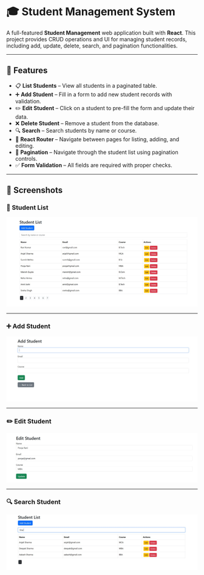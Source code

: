 # 🎓 Student Management System

A full-featured **Student Management** web application built with **React**. This project provides CRUD operations and UI for managing student records, including add, update, delete, search, and pagination functionalities.

---

## 🚀 Features

- 📋 **List Students** – View all students in a paginated table.
- ➕ **Add Student** – Fill in a form to add new student records with validation.
- ✏️ **Edit Student** – Click on a student to pre-fill the form and update their data.
- ❌ **Delete Student** – Remove a student from the database.
- 🔍 **Search** – Search students by name or course.
- 🔄 **React Router** – Navigate between pages for listing, adding, and editing.
- 📄 **Pagination** – Navigate through the student list using pagination controls.
- ✅ **Form Validation** – All fields are required with proper checks.

---
## 📸 Screenshots

### 🧾 Student List

![Student List](./Assets/ss1.jpg)

---

### ➕ Add Student

![Add Student](./Assets/ss3.jpg)

---

### ✏️ Edit Student

![Edit Student](./Assets/ss4.jpg)

---

### 🔍 Search Student

![Search Student](./Assets/ss2.jpg)
